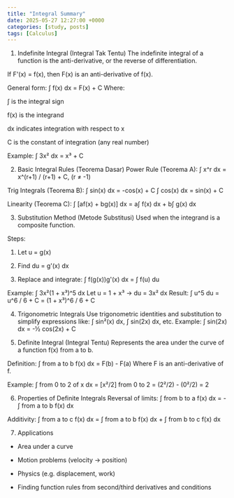 ```yaml
---
title: "Integral Summary"
date: 2025-05-27 12:27:00 +0000
categories: [study, posts]
tags: [Calculus]
---
```


1. Indefinite Integral (Integral Tak Tentu)
The indefinite integral of a function is the anti-derivative, or the reverse of differentiation.

If F'(x) = f(x), then F(x) is an anti-derivative of f(x).

General form:
∫ f(x) dx = F(x) + C
Where:

∫ is the integral sign

f(x) is the integrand

dx indicates integration with respect to x

C is the constant of integration (any real number)

Example:
∫ 3x² dx = x³ + C

2. Basic Integral Rules (Teorema Dasar)
Power Rule (Teorema A):
∫ x^r dx = x^(r+1) / (r+1) + C,  (r ≠ -1)

Trig Integrals (Teorema B):
∫ sin(x) dx = -cos(x) + C
∫ cos(x) dx = sin(x) + C

Linearity (Teorema C):
∫ [af(x) + bg(x)] dx = a∫ f(x) dx + b∫ g(x) dx


3. Substitution Method (Metode Substitusi)
Used when the integrand is a composite function.

Steps:

1) Let u = g(x)

2) Find du = g'(x) dx

3) Replace and integrate: ∫ f(g(x))g'(x) dx = ∫ f(u) du

Example:
∫ 3x²(1 + x³)^5 dx
Let u = 1 + x³ → du = 3x² dx
Result: ∫ u^5 du = u^6 / 6 + C = (1 + x³)^6 / 6 + C

4. Trigonometric Integrals
Use trigonometric identities and substitution to simplify expressions like:
∫ sin²(x) dx, ∫ sin(2x) dx, etc.
Example:
∫ sin(2x) dx = -½ cos(2x) + C


5. Definite Integral (Integral Tentu)
Represents the area under the curve of a function f(x) from a to b.

Definition:
∫ from a to b f(x) dx = F(b) - F(a)
Where F is an anti-derivative of f.

Example:
∫ from 0 to 2 of x dx = [x²/2] from 0 to 2 = (2²/2) - (0²/2) = 2

6. Properties of Definite Integrals
Reversal of limits:
∫ from b to a f(x) dx = - ∫ from a to b f(x) dx

Additivity:
∫ from a to c f(x) dx = ∫ from a to b f(x) dx + ∫ from b to c f(x) dx

7. Applications
- Area under a curve

- Motion problems (velocity → position)

- Physics (e.g. displacement, work)

- Finding function rules from second/third derivatives and conditions